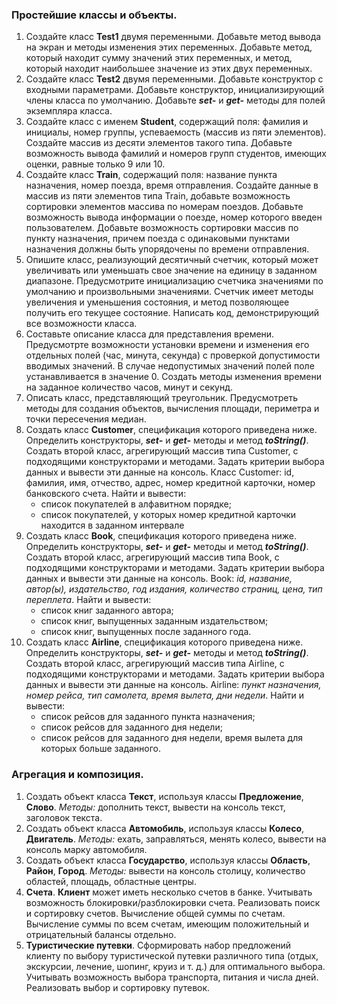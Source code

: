 ### Простейшие классы и объекты.

1. Создайте класс **Test1** двумя переменными. Добавьте метод вывода на экран и методы изменения этих переменных. Добавьте метод, который находит сумму значений этих переменных, и метод, который находит наибольшее значение из этих двух переменных.
2. Создайте класс **Test2** двумя переменными. Добавьте конструктор с входными параметрами. Добавьте конструктор, инициализирующий члены класса по умолчанию. Добавьте ***set-*** и ***get-*** методы для полей экземпляра класса.
3. Создайте класс с именем **Student**, содержащий поля: фамилия и инициалы, номер группы, успеваемость (массив из пяти элементов). Создайте массив из десяти элементов такого типа. Добавьте возможность вывода фамилий и номеров групп студентов, имеющих оценки, равные только 9 или 10.
4. Создайте класс **Train**, содержащий поля: название пункта назначения, номер поезда, время отправления. Создайте данные в массив из пяти элементов типа Train, добавьте возможность сортировки элементов массива по номерам поездов. Добавьте возможность вывода информации о поезде, номер которого введен пользователем. Добавьте возможность сортировки массив по пункту назначения, причем поезда с одинаковыми пунктами назначения должны быть упорядочены по времени отправления.
5. Опишите класс, реализующий десятичный счетчик, который может увеличивать или уменьшать свое значение на единицу в заданном диапазоне. Предусмотрите инициализацию счетчика значениями по умолчанию и произвольными значениями. Счетчик имеет методы увеличения и уменьшения состояния, и метод позволяющее получить его текущее состояние. Написать код, демонстрирующий все возможности класса.
6. Составьте описание класса для представления времени. Предусмотрте возможности установки времени и изменения его отдельных полей (час, минута, секунда) с проверкой допустимости вводимых значений. В случае недопустимых значений полей поле устанавливается в значение 0. Создать методы изменения времени на заданное количество часов, минут и секунд.
7. Описать класс, представляющий треугольник. Предусмотреть методы для создания объектов, вычисления площади, периметра и точки пересечения медиан.
8. Создать класс **Customer**, спецификация которого приведена ниже. Определить конструкторы, ***set-*** и ***get-*** методы и метод ***toString()***. Создать второй класс, агрегирующий массив типа Customer, с подходящими конструкторами и методами. Задать критерии выбора данных и вывести эти данные на консоль. Класс Customer: id, фамилия, имя, отчество, адрес, номер кредитной карточки, номер банковского счета. Найти и вывести:
     - список покупателей в алфавитном порядке;
     - список покупателей, у которых номер кредитной карточки находится в заданном интервале
9. Создать класс **Book**, спецификация которого приведена ниже. Определить конструкторы, ***set-*** и ***get-*** методы и метод ***toString()***. Создать второй класс, агрегирующий массив типа Book, с подходящими конструкторами и методами. Задать критерии выбора данных и вывести эти данные на консоль. Book: *id, название, автор(ы), издательство, год издания, количество страниц, цена, тип переплета*. Найти и вывести:
     - список книг заданного автора;
     - список книг, выпущенных заданным издательством;
     - список книг, выпущенных после заданного года.
10. Создать класс **Airline**, спецификация которого приведена ниже. Определить конструкторы, ***set-*** и ***get-*** методы и метод ***toString()***. Создать второй класс, агрегирующий массив типа Airline, с подходящими конструкторами и методами. Задать критерии выбора данных и вывести эти данные на консоль. Airline: *пункт назначения, номер рейса, тип самолета, время вылета, дни недели*. Найти и вывести:
      * список рейсов для заданного пункта назначения;
      * список рейсов для заданного дня недели;
      * список рейсов для заданного дня недели, время вылета для которых больше заданного.

### Агрегация и композиция.

1. Создать объект класса **Текст**, используя классы **Предложение**, **Слово**. *Методы:* дополнить текст, вывести на консоль текст, заголовок текста.
2. Создать объект класса **Автомобиль**, используя классы **Колесо**, **Двигатель**. *Методы:* ехать, заправляться, менять колесо, вывести на консоль марку автомобиля.
3. Создать объект класса **Государство**, используя классы **Область**, **Район**, **Город**. *Методы:* вывести на консоль столицу, количество областей, площадь, областные центры.
4. **Счета**. **Клиент** может иметь несколько счетов в банке. Учитывать возможность блокировки/разблокировки счета. Реализовать поиск и сортировку счетов. Вычисление общей суммы по счетам. Вычисление суммы по всем счетам, имеющим положительный и отрицательный балансы отдельно.
5. **Туристические путевки**. Сформировать набор предложений клиенту по выбору туристической путевки различного типа (отдых, экскурсии, лечение, шопинг, круиз и т. д.) для оптимального выбора. Учитывать возможность выбора транспорта, питания и числа дней. Реализовать выбор и сортировку путевок.
